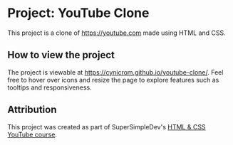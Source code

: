 # Project: YouTube Clone

This project is a clone of https://youtube.com made using HTML and CSS.

## How to view the project

The project is viewable at https://cynicrom.github.io/youtube-clone/. Feel free to hover over icons and resize the page to explore features such as tooltips and responsiveness.

## Attribution

This project was created as part of SuperSimpleDev's [HTML & CSS YouTube course](https://www.youtube.com/watch?v=G3e-cpL7ofc).
